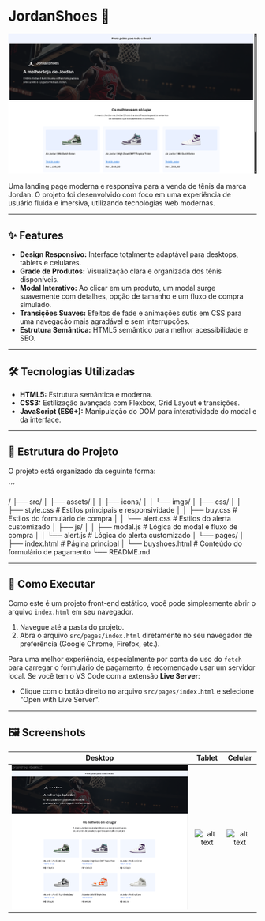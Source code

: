 # JordanShoes 👟

![JordanShoes Hero Section](/src/assets/icons/image.png)

Uma landing page moderna e responsiva para a venda de tênis da marca Jordan. O projeto foi desenvolvido com foco em uma experiência de usuário fluida e imersiva, utilizando tecnologias web modernas.

---

## ✨ Features

- **Design Responsivo:** Interface totalmente adaptável para desktops, tablets e celulares.
- **Grade de Produtos:** Visualização clara e organizada dos tênis disponíveis.
- **Modal Interativo:** Ao clicar em um produto, um modal surge suavemente com detalhes, opção de tamanho e um fluxo de compra simulado.
- **Transições Suaves:** Efeitos de fade e animações sutis em CSS para uma navegação mais agradável e sem interrupções.
- **Estrutura Semântica:** HTML5 semântico para melhor acessibilidade e SEO.

---

## 🛠️ Tecnologias Utilizadas

- **HTML5:** Estrutura semântica e moderna.
- **CSS3:** Estilização avançada com Flexbox, Grid Layout e transições.
- **JavaScript (ES6+):** Manipulação do DOM para interatividade do modal e da interface.

---

## 📂 Estrutura do Projeto

O projeto está organizado da seguinte forma:

´´´

/
├── src/
│   ├── assets/
│   │   ├── icons/
│   │   └── imgs/
│   ├── css/
│   │   ├── style.css       # Estilos principais e responsividade
│   │   ├── buy.css         # Estilos do formulário de compra
│   │   └── alert.css       # Estilos do alerta customizado
│   ├── js/
│   │   ├── modal.js        # Lógica do modal e fluxo de compra
│   │   └── alert.js        # Lógica do alerta customizado
│   └── pages/
│       ├── index.html      # Página principal
│       └── buyshoes.html   # Conteúdo do formulário de pagamento
└── README.md

---

## 🚀 Como Executar

Como este é um projeto front-end estático, você pode simplesmente abrir o arquivo `index.html` em seu navegador.

1. Navegue até a pasta do projeto.
2. Abra o arquivo `src/pages/index.html` diretamente no seu navegador de preferência (Google Chrome, Firefox, etc.).

Para uma melhor experiência, especialmente por conta do uso do `fetch` para carregar o formulário de pagamento, é recomendado usar um servidor local. Se você tem o VS Code com a extensão **Live Server**:

- Clique com o botão direito no arquivo `src/pages/index.html` e selecione "Open with Live Server".

---

## 🖼️ Screenshots

| Desktop | Tablet | Celular |
| :---: | :---: | :---: |
| ![alt text](/src/assets/imgs/desktop.png) | ![alt text](/src/assets/imgs/tablet.png.png) | ![alt text](/src/assets/imgs/mobile.pngimage-5.png) |
